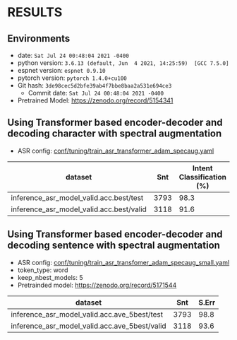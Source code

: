 <!-- Generated by ./scripts/utils/show_asr_result.sh -->
# RESULTS

## Environments
- date: `Sat Jul 24 00:48:04 2021 -0400`
- python version: `3.6.13 (default, Jun  4 2021, 14:25:59)  [GCC 7.5.0]`
- espnet version: `espnet 0.9.10`
- pytorch version: `pytorch 1.4.0+cu100`
- Git hash: `3de98cec5d2bfe39ab4f7bbe8baa2a531e694ce3`
  - Commit date: `Sat Jul 24 00:48:04 2021 -0400`
- Pretrained Model: https://zenodo.org/record/5154341 

## Using Transformer based encoder-decoder and decoding character with spectral augmentation 

- ASR config: [conf/tuning/train_asr_transformer_adam_specaug.yaml](conf/tuning/train_asr_transformer_adam_specaug.yaml)

|dataset|Snt|Intent Classification (%)|
|---|---|---|
|inference_asr_model_valid.acc.best/test|3793|98.3|
|inference_asr_model_valid.acc.best/valid|3118|91.6|

## Using Transformer based encoder-decoder and decoding sentence with spectral augmentation
- ASR config: [conf/tuning/train_asr_transfomer_adam_specaug_small.yaml](conf/tuning/train_asr_transfomer_adam_specaug_small.yaml)
- token_type: word
- keep_nbest_models: 5
- Pretrainded model: https://zenodo.org/record/5171544

|dataset|Snt|S.Err|
|---|---|---|
|inference_asr_model_valid.acc.ave_5best/test|3793|98.8|
|inference_asr_model_valid.acc.ave_5best/valid|3118|93.6|

